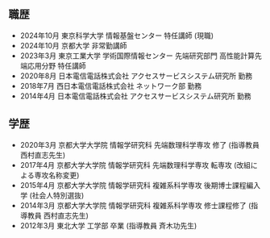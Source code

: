 ## 職歴
- 2024年10月 東京科学大学 情報基盤センター 特任講師 (現職)
- 2024年10月 京都大学 非常勤講師
- 2023年3月 東京工業大学 学術国際情報センター 先端研究部門 高性能計算先端応用分野 特任講師
- 2020年8月 日本電信電話株式会社 アクセスサービスシステム研究所 勤務
- 2018年7月 西日本電信電話株式会社 ネットワーク部 勤務
- 2014年4月 日本電信電話株式会社 アクセスサービスシステム研究所 勤務

## 学歴
- 2020年3月 京都大学大学院 情報学研究科 先端数理科学専攻 修了 (指導教員 西村直志先生)
- 2017年4月 京都大学大学院 情報学研究科 先端数理科学専攻 転専攻 (改組による専攻名称変更)
- 2015年4月 京都大学大学院 情報学研究科 複雑系科学専攻 後期博士課程編入学 (社会人特別選抜)
- 2014年3月 京都大学大学院 情報学研究科 複雑系科学専攻 修士課程修了 (指導教員 西村直志先生)
- 2012年3月 東北大学 工学部 卒業 (指導教員 斉木功先生)
